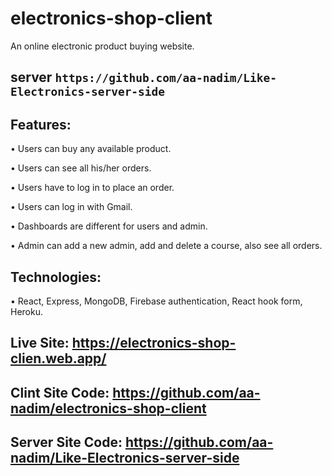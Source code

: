 # electronics-shop-client

An online electronic product buying website.

## server `https://github.com/aa-nadim/Like-Electronics-server-side`

## Features:
  • Users can buy any available product. 
  
  • Users can see all his/her orders. 
  
  • Users have to log in to place an order. 
  
  • Users can log in with Gmail. 
  
  • Dashboards are different for users and admin. 
  
  • Admin can add a new admin, add and delete a course, also see all orders.
  
## Technologies: 

  • React, Express, MongoDB, Firebase authentication, React hook form, Heroku. 
  
 ## Live Site: https://electronics-shop-clien.web.app/
 ## Clint Site Code: https://github.com/aa-nadim/electronics-shop-client
 ## Server Site Code: https://github.com/aa-nadim/Like-Electronics-server-side


